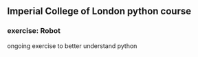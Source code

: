 ## Imperial College of London python course

### exercise: Robot

ongoing exercise to better understand python
